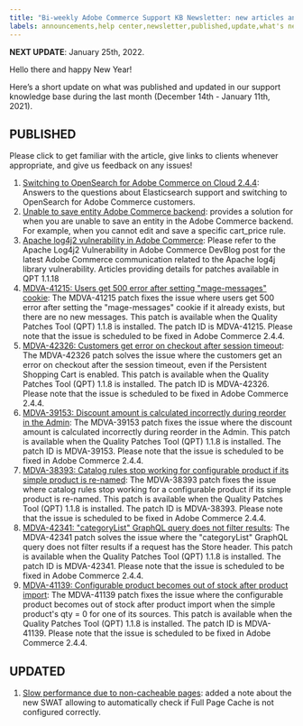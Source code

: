 ```yaml
---
title: "Bi-weekly Adobe Commerce Support KB Newsletter: new articles and updates"
labels: announcements,help center,newsletter,published,update,what's new,Magento,Adobe Commerce,cloud infrastructure,on-premises
---
```


 **NEXT UPDATE**: January 25th, 2022.

Hello there and happy New Year!

Here’s a short update on what was published and updated in our support knowledge base during the last month (December 14th - January 11th, 2021).


## PUBLISHED

Please click to get familiar with the article, give links to clients whenever appropriate, and give us feedback on any issues!

1. [Switching to OpenSearch for Adobe Commerce on Cloud 2.4.4](https://support.magento.com/hc/en-us/articles/4419942355725-Switching-to-OpenSearch-for-Adobe-Commerce-on-Cloud-2-4-4): Answers to the questions about Elasticsearch support and switching to OpenSearch for Adobe Commerce customers.
1.	[Unable to save entity Adobe Commerce backend](https://support.magento.com/hc/en-us/articles/4416696753165-Unable-to-save-entity-Adobe-Commerce-backend): provides a solution for when you are unable to save an entity in the Adobe Commerce backend. For example, when you cannot edit and save a specific cart_price rule.
1.	[Apache log4j2 vulnerability in Adobe Commerce](https://support.magento.com/hc/en-us/articles/4416923268749-Apache-log4j2-vulnerability-in-Adobe-Commerce): Please refer to the Apache Log4j2 Vulnerability in Adobe Commerce DevBlog post for the latest Adobe Commerce communication related to the Apache log4j library vulnerability.
Articles providing details for patches available in QPT 1.1.18
1.	[MDVA-41215: Users get 500 error after setting "mage-messages" cookie](https://support.magento.com/hc/en-us/articles/4417378995853-MDVA-41215-Users-get-500-error-after-setting-mage-messages-cookie): The MDVA-41215 patch fixes the issue where users get 500 error after setting the "mage-messages" cookie if it already exists, but there are no new messages. This patch is available when the Quality Patches Tool (QPT) 1.1.8 is installed. The patch ID is MDVA-41215. Please note that the issue is scheduled to be fixed in Adobe Commerce 2.4.4.
1.	[MDVA-42326: Customers get error on checkout after session timeout](https://support.magento.com/hc/en-us/articles/4417946690189-MDVA-42326-Customers-get-error-on-checkout-after-session-timeout): The MDVA-42326 patch solves the issue where the customers get an error on checkout after the session timeout, even if the Persistent Shopping Cart is enabled. This patch is available when the Quality Patches Tool (QPT) 1.1.8 is installed. The patch ID is MDVA-42326. Please note that the issue is scheduled to be fixed in Adobe Commerce 2.4.4.
1.	[MDVA-39153: Discount amount is calculated incorrectly during reorder in the Admin](https://support.magento.com/hc/en-us/articles/4417472073229-MDVA-39153-Discount-amount-is-calculated-incorrectly-during-reorder-in-the-Admin): The MDVA-39153 patch fixes the issue where the discount amount is calculated incorrectly during reorder in the Admin. This patch is available when the Quality Patches Tool (QPT) 1.1.8 is installed. The patch ID is MDVA-39153. Please note that the issue is scheduled to be fixed in Adobe Commerce 2.4.4.
1.	[MDVA-38393: Catalog rules stop working for configurable product if its simple product is re-named](https://support.magento.com/hc/en-us/articles/4417486925837-MDVA-38393-Catalog-rules-stop-working-for-configurable-product-if-its-simple-product-is-re-named): The MDVA-38393 patch fixes the issue where catalog rules stop working for a configurable product if its simple product is re-named. This patch is available when the Quality Patches Tool (QPT) 1.1.8 is installed. The patch ID is MDVA-38393. Please note that the issue is scheduled to be fixed in Adobe Commerce 2.4.4.
1.	[MDVA-42341: "categoryList" GraphQL query does not filter results](https://support.magento.com/hc/en-us/articles/4417941731981-MDVA-42341-categoryList-GraphQL-query-does-not-filter-results): The MDVA-42341 patch solves the issue where the "categoryList" GraphQL query does not filter results if a request has the Store header. This patch is available when the Quality Patches Tool (QPT) 1.1.8 is installed. The patch ID is MDVA-42341. Please note that the issue is scheduled to be fixed in Adobe Commerce 2.4.4.
1.	[MDVA-41139: Configurable product becomes out of stock after product import](https://support.magento.com/hc/en-us/articles/4417387901837-MDVA-41139-Configurable-product-becomes-out-of-stock-after-product-import): The MDVA-41139 patch fixes the issue where the configurable product becomes out of stock after product import when the simple product's qty = 0 for one of its sources. This patch is available when the Quality Patches Tool (QPT) 1.1.8 is installed. The patch ID is MDVA-41139. Please note that the issue is scheduled to be fixed in Adobe Commerce 2.4.4.

## UPDATED

1.	[Slow performance due to non-cacheable pages](https://support.magento.com/hc/en-us/articles/360039145192): added a note about the new SWAT allowing to automatically check if Full Page Cache is not configured correctly.
